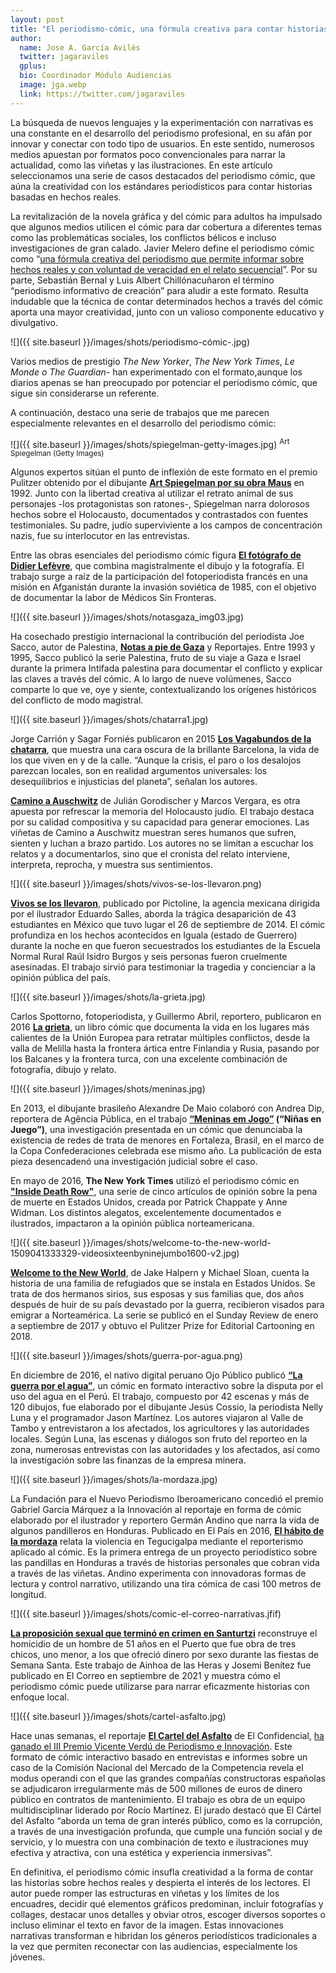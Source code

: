```yaml
---
layout: post
title: "El periodismo-cómic, una fórmula creativa para contar historias "
author:
  name: Jose A. García Avilés
  twitter: jagaraviles
  gplus:  
  bio: Coordinador Módulo Audiencias
  image: jga.webp
  link: https://twitter.com/jagaraviles
---
```

La búsqueda de nuevos lenguajes y la experimentación con narrativas es una constante en el desarrollo del periodismo profesional, en su afán por innovar y conectar con todo tipo de usuarios. En este sentido, numerosos medios apuestan por formatos poco convencionales para narrar la actualidad, como las viñetas y las ilustraciones. En este artículo seleccionamos una serie de casos destacados del periodismo cómic, que aúna la creatividad con los estándares periodísticos para contar historias basadas en hechos reales.

La revitalización de la novela gráfica y del cómic para adultos ha impulsado que algunos medios utilicen el cómic para dar cobertura a diferentes temas como las problemáticas sociales, los conflictos bélicos e incluso investigaciones de gran calado. Javier Melero define el periodismo cómic como “[una fórmula creativa del periodismo que permite informar sobre hechos reales y con voluntad de veracidad en el relato secuencial](https://revistas.ucm.es/index.php/ESMP/article/view/41031/39278)”. Por su parte, Sebastián Bernal y Luis Albert Chillónacuñaron el término “periodismo informativo de creación” para aludir a este formato. Resulta indudable que la técnica de contar determinados hechos a través del cómic aporta una mayor creatividad, junto con un valioso componente educativo y divulgativo.

![]({{ site.baseurl }}/images/shots/periodismo-cómic-.jpg)

Varios medios de prestigio *The New Yorker*, *The New York Times*, *Le Monde o* *The Guardian-* han experimentado con el formato,aunque los diarios apenas se han preocupado por potenciar el periodismo cómic, que sigue sin considerarse un referente.

A continuación, destaco una serie de trabajos que me parecen especialmente relevantes en el desarrollo del periodismo cómic:

![]({{ site.baseurl }}/images/shots/spiegelman-getty-images.jpg)
<sup>Art Spiegelman (Getty Images)

Algunos expertos sitúan el punto de inflexión de este formato en el premio Pulitzer obtenido por el dibujante **[Art Spiegelman por su obra Maus](https://es.wikipedia.org/wiki/Maus)** en 1992. Junto con la libertad creativa al utilizar el retrato animal de sus personajes -los protagonistas son ratones-, Spiegelman narra dolorosos hechos sobre el Holocausto, documentados y contrastados con fuentes testimoniales. Su padre, judío superviviente a los campos de concentración nazis, fue su interlocutor en las entrevistas.

Entre las obras esenciales del periodismo cómic figura **[El fotógrafo de Didier Lefèvre](https://viajandoelmapa.com/el-fotografo/)**, que combina magistralmente el dibujo y la fotografía. El trabajo surge a raíz de la participación del fotoperiodista francés en una misión en Afganistán durante la invasión soviética de 1985, con el objetivo de documentar la labor de Médicos Sin Fronteras.

![]({{ site.baseurl }}/images/shots/notasgaza_img03.jpg)

Ha cosechado prestigio internacional la contribución del periodista Joe Sacco, autor de Palestina, **[Notas a pie de Gaza](https://historiaycomic.com/2014/11/14/notas-al-pie-de-gaza/)** y Reportajes. Entre 1993 y 1995, Sacco publicó la serie Palestina, fruto de su viaje a Gaza e Israel durante la primera Intifada palestina para documentar el conflicto y explicar las claves a través del cómic. A lo largo de nueve volúmenes, Sacco comparte lo que ve, oye y siente, contextualizando los orígenes históricos del conflicto de modo magistral.

![]({{ site.baseurl }}/images/shots/chatarra1.jpg)

Jorge Carrión y Sagar Forniés publicaron en 2015 **[Los Vagabundos de la chatarra](https://www.normaeditorial.com/ficha/comic-europeo/barcelona-los-vagabundos-de-la-chatarra)**, que muestra una cara oscura de la brillante Barcelona, la vida de los que viven en y de la calle. “Aunque la crisis, el paro o los desalojos parezcan locales, son en realidad argumentos universales: los desequilibrios e injusticias del planeta”, señalan los autores.

**[Camino a Auschwitz](https://www.revistaotraparte.com/literatura-argentina/camino-a-auschwitz/)** de Julián Gorodischer y Marcos Vergara, es otra apuesta por refrescar la memoria del Holocausto judío. El trabajo destaca por su calidad compositiva y su capacidad para generar emociones. Las viñetas de Camino a Auschwitz muestran seres humanos que sufren, sienten y luchan a brazo partido. Los autores no se limitan a escuchar los relatos y a documentarlos, sino que el cronista del relato interviene, interpreta, reprocha, y muestra sus sentimientos.

![]({{ site.baseurl }}/images/shots/vivos-se-los-llevaron.png)

**[Vivos se los llevaron](https://medium.com/@Pictoline/vivos-se-los-llevaron-ea5c91908a7b)**, publicado por Pictoline, la agencia mexicana dirigida por el ilustrador Eduardo Salles, aborda la trágica desaparición de 43 estudiantes en México que tuvo lugar el 26 de septiembre de 2014. El cómic profundiza en los hechos acontecidos en Iguala (estado de Guerrero) durante la noche en que fueron secuestrados los estudiantes de la Escuela Normal Rural Raúl Isidro Burgos y seis personas fueron cruelmente asesinadas. El trabajo sirvió para testimoniar la tragedia y concienciar a la opinión pública del país.

![]({{ site.baseurl }}/images/shots/la-grieta.jpg)

Carlos Spottorno, fotoperiodista, y Guillermo Abril, reportero, publicaron en 2016 **[La grieta](https://www.astiberri.com/products/la-grieta)**, un libro cómic que documenta la vida en los lugares más calientes de la Unión Europea para retratar múltiples conflictos, desde la valla de Melilla hasta la frontera ártica entre Finlandia y Rusia, pasando por los Balcanes y la frontera turca, con una excelente combinación de fotografía, dibujo y relato.

![]({{ site.baseurl }}/images/shots/meninas.jpg)

En 2013, el dibujante brasileño Alexandre De Maio colaboró con Andrea Dip, reportera de Agência Pública, en el trabajo **[“Meninas em Jogo”](https://apublica.org/hq/2014/05/hq-meninas-em-jogo/) (“Niñas en Juego”)**, una investigación presentada en un cómic que denunciaba la existencia de redes de trata de menores en Fortaleza, Brasil, en el marco de la Copa Confederaciones celebrada ese mismo año. La publicación de esta pieza desencadenó una investigación judicial sobre el caso.

En mayo de 2016, **The New York Times** utilizó el periodismo cómic en **["Inside Death Row"](https://www.nytco.com/press/inside-death-row-a-five-part-illustrated-series-from-the-new-york-times/)**, una serie de cinco artículos de opinión sobre la pena de muerte en Estados Unidos, creada por Patrick Chappate y Anne Widman. Los distintos alegatos, excelentemente documentados e ilustrados, impactaron a la opinión pública norteamericana.

![]({{ site.baseurl }}/images/shots/welcome-to-the-new-world-1509041333329-videosixteenbyninejumbo1600-v2.jpg)

**[Welcome to the New World](https://www.nytimes.com/2020/09/21/arts/jake-halpern-welcome-to-the-new-world.html)**, de Jake Halpern y Michael Sloan, cuenta la historia de una familia de refugiados que se instala en Estados Unidos. Se trata de dos hermanos sirios, sus esposas y sus familias que, dos años después de huir de su país devastado por la guerra, recibieron visados para emigrar a Norteamérica. La serie se publicó en el  Sunday Review  de enero a septiembre de 2017 y obtuvo el Pulitzer Prize for Editorial Cartooning en 2018.

![]({{ site.baseurl }}/images/shots/guerra-por-agua.png)

En diciembre de 2016, el nativo digital peruano Ojo Público publicó **[“La guerra por el agua”](https://laguerraporelagua.ojo-publico.com/es/)**, un cómic en formato interactivo sobre la disputa por el uso del agua en el Perú. El trabajo, compuesto por 42 escenas y más de 120 dibujos, fue elaborado por el dibujante Jesús Cossio, la periodista Nelly Luna y el programador Jason Martínez. Los autores viajaron al Valle de Tambo y entrevistaron a los afectados, los agricultores y las autoridades locales. Según Luna, las escenas y diálogos son fruto del reporteo en la zona, numerosas entrevistas con las autoridades y los afectados, así como la investigación sobre las finanzas de la empresa minera.

![]({{ site.baseurl }}/images/shots/la-mordaza.jpg)

La Fundación para el Nuevo Periodismo Iberoamericano concedió el premio Gabriel García Márquez a la Innovación al reportaje en forma de cómic elaborado por el ilustrador y reportero Germán Andino que narra la vida de algunos pandilleros en Honduras. Publicado en El País en 2016, **[El hábito de la mordaza](https://elpais.com/especiales/2016/el-habito-de-la-mordaza/)** relata la violencia en Tegucigalpa mediante el reporterismo aplicado al cómic. Es la primera entrega de un proyecto periodístico sobre las pandillas en Honduras a través de historias personales que cobran vida a través de las viñetas. Andino experimenta con innovadoras formas de lectura y control narrativo, utilizando una tira cómica de casi 100 metros de longitud.

![]({{ site.baseurl }}/images/shots/comic-el-correo-narrativas.jfif)

**[La proposición sexual que terminó en crimen en Santurtzi](https://www.elcorreo.com/bizkaia/margen-izquierda/proposicion-deshonesta-crimen-santurtzi-20211003165023-nt.html)** reconstruye el homicidio de un hombre de 51 años en el Puerto que fue obra de tres chicos, uno menor, a los que ofreció dinero por sexo durante las fiestas de Semana Santa. Este trabajo de Ainhoa de las Heras y Josemi Benítez fue publicado en El Correo en septiembre de 2021 y muestra cómo el periodismo cómic puede utilizarse para narrar eficazmente historias con enfoque local.

![]({{ site.baseurl }}/images/shots/cartel-asfalto.jpg)

Hace unas semanas, el reportaje **[El Cartel del Asfalto](https://www.elconfidencial.com/empresas/2022-11-02/cartel-asfalto_3515973/)** de El Confidencial, [ha ganado el III Premio Vicente Verdú de Periodismo e Innovación](https://mip.umh.es/blog/2023/03/31/reportaje-corrupcion-constructoras-cartel-asfalto-el-confidencial-vicente-verdu/). Este formato de cómic interactivo basado en entrevistas e informes sobre un caso de la Comisión Nacional del Mercado de la Competencia revela el modus operandi con el que las grandes compañías constructoras españolas se adjudicaron irregularmente más de 500 millones de euros de dinero público en contratos de mantenimiento. El trabajo es obra de un equipo multidisciplinar liderado por Rocío Martínez. El jurado destacó que El Cártel del Asfalto “aborda un tema de gran interés público, como es la corrupción, a través de una investigación profunda, que cumple una función social y de servicio, y lo muestra con una combinación de texto e ilustraciones muy efectiva y atractiva, con una estética y experiencia inmersivas”.

En definitiva, el periodismo cómic insufla creatividad a la forma de contar las historias sobre hechos reales y despierta el interés de los lectores. El autor puede romper las estructuras en viñetas y los límites de los encuadres, decidir qué elementos gráficos predominan, incluir fotografías y collages, destacar unos detalles y obviar otros, escoger diversos soportes o incluso eliminar el texto en favor de la imagen. Estas innovaciones narrativas transforman e hibridan los géneros periodísticos tradicionales a la vez que permiten reconectar con las audiencias, especialmente los jóvenes.